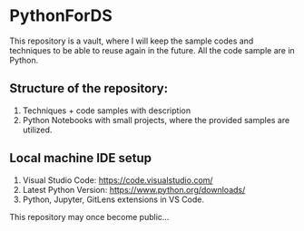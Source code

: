 # PythonForDS
This repository is a vault, where I will keep the sample codes and techniques to be able to reuse again in the future. All the code sample are in Python.

## Structure of the repository:
1. Techniques + code samples with description
2. Python Notebooks with small projects, where the provided samples are utilized.

## Local machine IDE setup
1. Visual Studio Code: https://code.visualstudio.com/
2. Latest Python Version: https://www.python.org/downloads/
3. Python, Jupyter, GitLens extensions in VS Code.


This repository may once become public...
